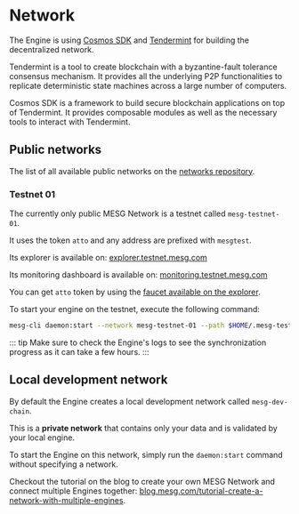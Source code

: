 # Network

The Engine is using [Cosmos SDK](https://cosmos.network/sdk) and [Tendermint](https://tendermint.com/) for building the decentralized network.

Tendermint is a tool to create blockchain with a byzantine-fault tolerance consensus mechanism. It provides all the underlying P2P functionalities to replicate deterministic state machines across a large number of computers.

Cosmos SDK is a framework to build secure blockchain applications on top of Tendermint. It provides composable modules as well as the necessary tools to interact with Tendermint.

## Public networks

The list of all available public networks on the [networks repository](https://github.com/mesg-foundation/networks).

### Testnet 01

The currently only public MESG Network is a testnet called `mesg-testnet-01`.

It uses the token `atto` and any address are prefixed with `mesgtest`.

Its explorer is available on: [explorer.testnet.mesg.com](http://explorer.testnet.mesg.com/)

Its monitoring dashboard is available on: [monitoring.testnet.mesg.com](https://monitoring.testnet.mesg.com/)

You can get `atto` token by using the [faucet available on the explorer](http://explorer.testnet.mesg.com/faucet).

To start your engine on the testnet, execute the following command:
```bash
mesg-cli daemon:start --network mesg-testnet-01 --path $HOME/.mesg-testnet-01
```

::: tip
Make sure to check the Engine's logs to see the synchronization progress as it can take a few hours.
:::

## Local development network

By default the Engine creates a local development network called `mesg-dev-chain`.

This is a **private network** that contains only your data and is validated by your local engine.

To start the Engine on this network, simply run the `daemon:start` command without specifying a network.

Checkout the tutorial on the blog to create your own MESG Network and connect multiple Engines together:
[blog.mesg.com/tutorial-create-a-network-with-multiple-engines](https://blog.mesg.com/tutorial-create-a-network-with-multiple-engines/).

